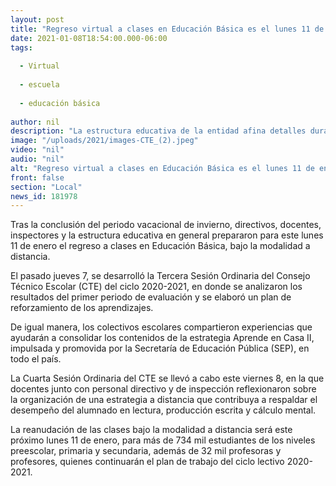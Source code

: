 ```yaml
---
layout: post
title: "Regreso virtual a clases en Educación Básica es el lunes 11 de enero"
date: 2021-01-08T18:54:00.000-06:00
tags:
  
  - Virtual
  
  - escuela
  
  - educación básica
  
author: nil
description: "La estructura educativa de la entidad afina detalles durante la Tercera y Cuarta sesión del Consejo Técnico Escolar del ciclo 2020-2021"
image: "/uploads/2021/images-CTE_(2).jpeg"
video: "nil"
audio: "nil"
alt: "Regreso virtual a clases en Educación Básica es el lunes 11 de enero"
front: false
section: "Local"
news_id: 181978
---
```


Tras la conclusión del periodo vacacional de invierno, directivos, docentes, inspectores y la estructura educativa en general prepararon para este lunes 11 de enero el regreso a clases en Educación Básica, bajo la modalidad a distancia.

El pasado jueves 7, se desarrolló la Tercera Sesión Ordinaria del Consejo Técnico Escolar (CTE) del ciclo 2020-2021, en donde se analizaron los resultados del primer periodo de evaluación y se elaboró un plan de reforzamiento de los aprendizajes.

De igual manera, los colectivos escolares compartieron experiencias que ayudarán a consolidar los contenidos de la estrategia Aprende en Casa II, impulsada y promovida por la Secretaría de Educación Pública (SEP), en todo el país.

La Cuarta Sesión Ordinaria del CTE se llevó a cabo este viernes 8, en la que docentes junto con personal directivo y de inspección reflexionaron sobre la organización de una estrategia a distancia que contribuya a respaldar el desempeño del alumnado en lectura, producción escrita y cálculo mental.

La reanudación de las clases bajo la modalidad a distancia será este próximo lunes 11 de enero, para más de 734 mil estudiantes de los niveles preescolar, primaria y secundaria, además de 32 mil profesoras y profesores, quienes continuarán el plan de trabajo del ciclo lectivo 2020-2021.